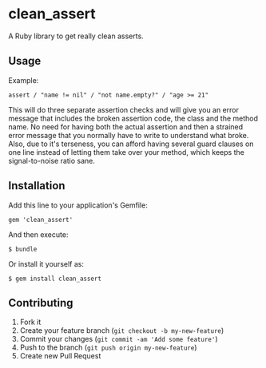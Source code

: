 # clean_assert

A Ruby library to get really clean asserts.

## Usage

Example:

    assert / "name != nil" / "not name.empty?" / "age >= 21"

This will do three separate assertion checks and will give you an error message that includes
the broken assertion code, the class and the method name. No need for having both the actual assertion and
then a strained error message that you normally have to write to understand what broke. Also, due to it's terseness,
you can afford having several guard clauses on one line instead of letting them take over your method, which keeps
the signal-to-noise ratio sane.

## Installation

Add this line to your application's Gemfile:

    gem 'clean_assert'

And then execute:

    $ bundle

Or install it yourself as:

    $ gem install clean_assert

## Contributing

1. Fork it
2. Create your feature branch (`git checkout -b my-new-feature`)
3. Commit your changes (`git commit -am 'Add some feature'`)
4. Push to the branch (`git push origin my-new-feature`)
5. Create new Pull Request


